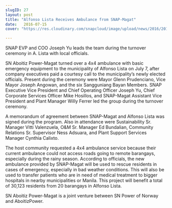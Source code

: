 ```yaml
---
slugID: 27
layout: post
title: "Alfonso Lista Receives Ambulance from SNAP-Magat"
date:   2016-07-15 
cover: "https://res.cloudinary.com/snapcloud/image/upload/news/2016/2016-13-snap.jpg"

---
```

SNAP EVP and COO Joseph Yu leads the team during the turnover ceremony in A. Lista with local officials.


SN Aboitiz Power-Magat turned over a 4x4 ambulance with basic emergency equipment to the municipality of Alfonso Lista on July 7, after company executives paid a courtesy call to the municipality’s newly elected officials. Present during the ceremony were Mayor Glenn Prudenciano, Vice Mayor Joseph Angowan, and the six Sangguniang Bayan Members. SNAP Executive Vice President and Chief Operating Officer Joseph Yu, Chief Corporate Services Officer Mike Hosillos, and SNAP-Magat Assistant Vice President and Plant Manager Willy Ferrer led the group during the turnover ceremony. 


A memorandum of agreement between SNAP-Magat and Alfonso Lista was signed during the program. Also in attendance were Sustainability Sr. Manager Vitti Valenzuela, O&M Sr. Manager Ed Bundalian, Community Relations Sr. Supervisor Ness Adsuara, and Plant Support Services Manager Cynthia Calixto.


The host community requested a 4x4 ambulance service because their current ambulance could not access roads going to remote barangays, especially during the rainy season. According to officials, the new ambulance provided by SNAP-Magat will be used to rescue residents in cases of emergency, especially in bad weather conditions. This will also be used to transfer patients who are in need of medical treatment to bigger hospitals in nearby municipalities or Manila. This project will benefit a total of 30,123 residents from 20 barangays in Alfonso Lista. 


SN Aboitiz Power-Magat is a joint venture between SN Power of Norway and AboitizPower.
